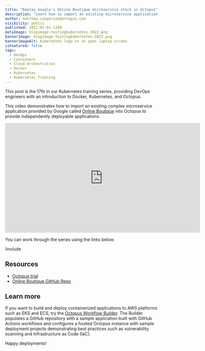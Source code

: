 ```yaml
---
title: "Deploy Google's Online Boutique microservice stack in Octopus"
description: "Learn how to import an existing microservice application stack into Octopus, as part of our Kubernetes training series."
author: matthew.casperson@octopus.com
visibility: public
published: 2022-01-01-1200
metaImage: blogimage-testingkubernetes-2022.png
bannerImage: blogimage-testingkubernetes-2022.png
bannerImageAlt: Kubernetes logo on an open laptop screen
isFeatured: false
tags: 
  - DevOps
  - Containers
  - Cloud Orchestration
  - Docker 
  - Kubernetes
  - Kubernetes Training
---
```


This post is the 17th in our Kubernetes training series, providing DevOps engineers with an introduction to Docker, Kubernetes, and Octopus. 

This video demonstrates how to import an existing complex microservice application provided by Google called [Online Boutique](https://github.com/GoogleCloudPlatform/microservices-demo/) into Octopus to provide independently deployable applications.

<p style="text-align:center"><iframe src="https://fast.wistia.net/embed/iframe/2662pwh511?videoFoam=true" title="17. Deploy Google's Online Boutique Microservice Stack in Octopus" allow="autoplay; fullscreen" allowtransparency="true" frameborder="0" scrolling="no" class="wistia_embed" name="wistia_embed" msallowfullscreen width="640px" height="360px"></iframe></p>

You can work through the series using the links below.

!include <k8s-training-toc>

## Resources

* [Octopus trial](https://octopus.com/start)
* [Online Boutique GitHub Repo](https://github.com/GoogleCloudPlatform/microservices-demo/)

## Learn more

If you want to build and deploy containerized applications to AWS platforms such as EKS and ECS, try the [Octopus Workflow Builder](https://octopusworkflowbuilder.octopus.com/#/). The Builder populates a GitHub repository with a sample application built with GitHub Actions workflows and configures a hosted Octopus instance with sample deployment projects demonstrating best practices such as vulnerability scanning and Infrastructure as Code (IaC). 

Happy deployments! 
